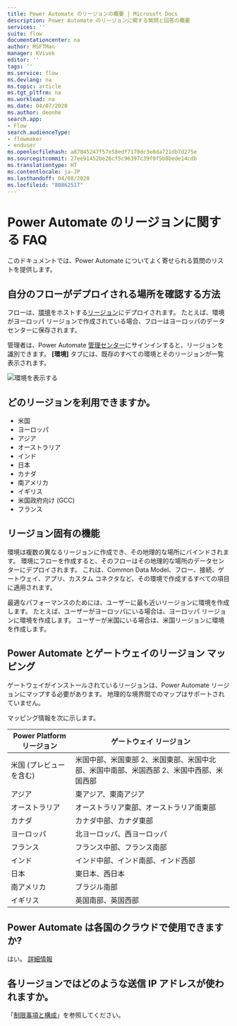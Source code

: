 ```yaml
---
title: Power Automate のリージョンの概要 | Microsoft Docs
description: Power Automate のリージョンに関する質問と回答の概要
services: ''
suite: flow
documentationcenter: na
author: MSFTMan
manager: KVivek
editor: ''
tags: ''
ms.service: flow
ms.devlang: na
ms.topic: article
ms.tgt_pltfrm: na
ms.workload: na
ms.date: 04/07/2020
ms.author: deonhe
search.app:
- Flow
search.audienceType:
- flowmaker
- enduser
ms.openlocfilehash: a87845247f57e58edf7170dc3e8da721db7d275e
ms.sourcegitcommit: 27ee91452be26cf5c96397c39f9f5b8bede14cdb
ms.translationtype: HT
ms.contentlocale: ja-JP
ms.lasthandoff: 04/08/2020
ms.locfileid: "80862517"
---
```

# <a name="faq-for-regions-in-power-automate"></a>Power Automate のリージョンに関する FAQ

このドキュメントでは、Power Automate についてよく寄せられる質問のリストを提供します。

## <a name="how-do-i-find-out-where-my-flow-is-deployed"></a>自分のフローがデプロイされる場所を確認する方法
フローは、[環境](environments-overview-admin.md)をホストする[リージョン](https://azure.microsoft.com/regions/)にデプロイされます。 たとえば、環境がヨーロッパ リージョンで作成されている場合、フローはヨーロッパのデータ センターに保存されます。

管理者は、Power Automate [管理センター](https://admin.flow.microsoft.com)にサインインすると、リージョンを識別できます。 **[環境]** タブには、既存のすべての環境とそのリージョンが一覧表示されます。

![環境を表示する](media/regions-overview/environments-list.png)

## <a name="what-regions-are-available"></a>どのリージョンを利用できますか。
* 米国
* ヨーロッパ
* アジア
* オーストラリア
* インド
* 日本
* カナダ
* 南アメリカ
* イギリス
* 米国政府向け (GCC)
* フランス

## <a name="what-features-are-specific-to-a-given-region"></a>リージョン固有の機能

環境は複数の異なるリージョンに作成でき、その地理的な場所にバインドされます。 環境にフローを作成すると、そのフローはその地理的な場所のデータセンターにデプロイされます。 これは、Common Data Model、フロー、接続、ゲートウェイ、アプリ、カスタム コネクタなど、その環境で作成するすべての項目に適用されます。

最適なパフォーマンスのためには、ユーザーに最も近いリージョンに環境を作成します。 たとえば、ユーザーがヨーロッパにいる場合は、ヨーロッパ リージョンに環境を作成します。 ユーザーが米国にいる場合は、米国リージョンに環境を作成します。

## <a name="region-mappings-for-power-automate-and-gateways"></a>Power Automate とゲートウェイのリージョン マッピング

ゲートウェイがインストールされているリージョンは、Power Automate リージョンにマップする必要があります。 地理的な境界間でのマップはサポートされていません。 

マッピング情報を次に示します。

Power Platform リージョン|ゲートウェイ リージョン
-----|-----
米国 (プレビューを含む)|米国中部、米国東部 2、米国東部、米国中北部、米国中南部、米国西部 2、米国中西部、米国西部
アジア|東アジア、東南アジア
オーストラリア|オーストラリア東部、オーストラリア南東部
カナダ|カナダ中部、カナダ東部
ヨーロッパ|北ヨーロッパ、西ヨーロッパ
フランス|フランス中部、フランス南部
インド|インド中部、インド南部、インド西部
日本|東日本、西日本
南アメリカ|ブラジル南部
イギリス|英国南部、英国西部

## <a name="is-power-automate-available-in-national-clouds"></a>Power Automate は各国のクラウドで使用できますか?
はい。 [詳細情報](./us-govt.md)

## <a name="what-outbound-ip-addresses-are-used-in-each-region"></a>各リージョンではどのような送信 IP アドレスが使われますか。
「[制限事項と構成](limits-and-config.md)」を参照してください。

